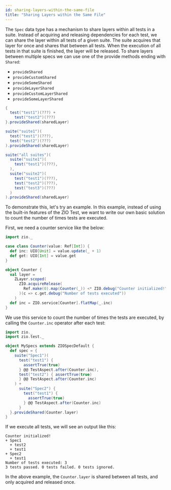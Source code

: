 ```yaml
---
id: sharing-layers-within-the-same-file
title: "Sharing Layers within the Same File"
---
```


The `Spec` data type has a mechanism to share layers within all tests in a suite. Instead of acquiring and releasing dependencies for each test, we can share the layer within all tests of a given suite. The suite acquires that layer for once and shares that between all tests. When the execution of all tests in that suite is finished, the layer will be released. To share layers between multiple specs we can use one of the provide methods ending with `Shared`:
- `provideShared`
- `provideCustomShared`
- `provideSomeShared`
- `provideLayerShared`
- `provideCustomLayerShared`
- `provideSomeLayerShared`

```scala
{
  test("test1")(???) +
    test("test2")(???)
}.provideShared(sharedLayer)

suite("suite1")(
  test("test1")(???),
  test("test2")(???)
).provideShared(sharedLayer)

suite("all suites")(
  suite("suite1")(
    test("test1")(???),
  ),
  suite("suite2")(
    test("test1")(???),
    test("test2")(???),
    test("test3")(???)
  )
).provideShared(sharedLayer)
```

To demonstrate this, let's try an example. In this example, instead of using the built-in features of the ZIO Test, we want to write our own basic solution to count the number of times tests are executed.

First, we need a counter service like the below:

```scala mdoc:silent
import zio._

case class Counter(value: Ref[Int]) {
  def inc: UIO[Unit] = value.update(_ + 1)
  def get: UIO[Int] = value.get
}

object Counter {
  val layer =
    ZLayer.scoped(
      ZIO.acquireRelease(
        Ref.make(0).map(Counter(_)) <* ZIO.debug("Counter initialized!")
      )(c => c.get.debug("Number of tests executed"))
    )
  def inc = ZIO.service[Counter].flatMap(_.inc)
}
```

We use this service to count the number of times the tests are executed, by calling the `Counter.inc` operator after each test:

```scala mdoc:compile-only
import zio._
import zio.test._

object MySpecs extends ZIOSpecDefault {
  def spec = {
    suite("Spec1")(
      test("test1") {
        assertTrue(true)
      } @@ TestAspect.after(Counter.inc),
      test("test2") { assertTrue(true)
      } @@ TestAspect.after(Counter.inc)
    ) +
      suite("Spec2") {
        test("test1") {
          assertTrue(true)
        } @@ TestAspect.after(Counter.inc)
      }
  }.provideShared(Counter.layer)
}
```

If we execute all tests, we will see an output like this:

```
Counter initialized!
+ Spec1
  + test2
  + test1
+ Spec2
  + test1
Number of tests executed: 3
3 tests passed. 0 tests failed. 0 tests ignored.
```

In the above example, the `Counter.layer` is shared between all tests, and only acquired and released once.
